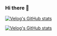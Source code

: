 ### Hi there 👋

<!--
**junqwoopark/junqwoopark** is a ✨ _special_ ✨ repository because its `README.md` (this file) appears on your GitHub profile.

Here are some ideas to get you started:

- 🔭 I’m currently working on ...
- 🌱 I’m currently learning ...
- 👯 I’m looking to collaborate on ...
- 🤔 I’m looking for help with ...
- 💬 Ask me about ...
- 📫 How to reach me: ...
- 😄 Pronouns: ...
- ⚡ Fun fact: ...
-->
[![Velog's GitHub stats](https://velog-readme-stats.vercel.app/api/badge?name=Velog)](https://velog.io/@junqwoopark)

[![Velog's GitHub stats](https://velog-readme-stats.vercel.app/api?name=junqwoopark)](https://github.com/eungyeole/velog-readme-stats)

